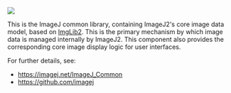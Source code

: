 [![](https://github.com/imagej/imagej-common/actions/workflows/build.yml/badge.svg)](https://github.com/imagej/imagej-common/actions/workflows/build.yml)

This is the ImageJ common library, containing ImageJ2's core image data model,
based on [ImgLib2](http://imglib2.net/). This is the primary mechanism by which
image data is managed internally by ImageJ2. This component also provides the
corresponding core image display logic for user interfaces.

For further details, see:

* https://imagej.net/ImageJ_Common
* https://github.com/imagej
